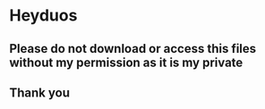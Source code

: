 # Heyduos
## Please do not download or access this files without my permission as it is my private
## Thank you
